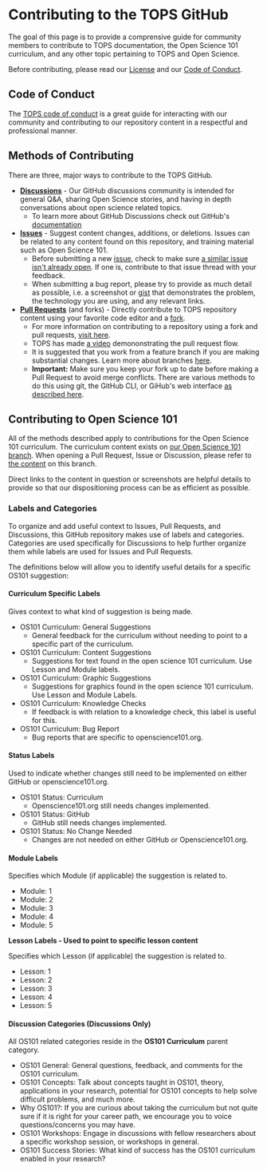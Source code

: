# Contributing to the TOPS GitHub

The goal of this page is to provide a comprensive guide for community members to contribute to TOPS documentation, the Open Science 101 curriculum, and any other topic pertaining to TOPS and Open Science.

Before contributing, please read our [License](./LICENSE.md) and our [Code of Conduct](./CODE_OF_CONDUCT.md).

## Code of Conduct
The [TOPS code of conduct](./CODE_OF_CONDUCT.md) is a great guide for interacting with our community and contributing to our repository content in a respectful and professional manner.


## Methods of Contributing
There are three, major ways to contribute to the TOPS GitHub. 
- **[Discussions](https://github.com/nasa/Transform-to-Open-Science/discussions)** - Our GitHub discussions community is intended for general Q&A, sharing Open Science stories, and having in depth conversations about open science related topics. 
  - To learn more about GitHub Discussions check out GitHub's [documentation](https://docs.github.com/en/discussions/collaborating-with-your-community-using-discussions/about-discussions) 
- **[Issues](https://github.com/nasa/Transform-to-Open-Science/issues)** - Suggest content changes, additions, or deletions. Issues can be related to any content found on this repository, and training material such as Open Science 101. 
     - Before submitting a new [issue](https://github.com/nasa/Transform-to-Open-Science/issues), check to make sure [a similar issue isn't already open](https://github.com/nasa/Transform-to-Open-Science/issues?q=is%3Aopen+is%3Aissue). If one is, contribute to that issue thread with your feedback.
     - When submitting a bug report, please try to provide as much detail as possible, i.e. a screenshot or [gist](https://gist.github.com/) that demonstrates the problem, the technology you are using, and any relevant links.
- **[Pull Requests](https://github.com/nasa/Transform-to-Open-Science/pulls)** (and forks) - Directly contribute to TOPS repository content using your favorite code editor and a [fork](https://docs.github.com/en/get-started/quickstart/fork-a-repo).
  - For more information on contributing to a repository using a fork and pull requests, [visit here](https://docs.github.com/en/get-started/exploring-projects-on-github/contributing-to-a-project).
  - TOPS has made [a video](https://youtu.be/PHoScPeMWHI) demononstrating the pull request flow.
  - It is suggested that you work from a feature branch if you are making substantial changes.  Learn more about branches [here](https://docs.github.com/en/pull-requests/collaborating-with-pull-requests/proposing-changes-to-your-work-with-pull-requests/about-branches).
  - **Important:** Make sure you keep your fork up to date before making a Pull Request to avoid merge conflicts. There are various methods to do this using git, the GitHub CLI, or GiHub's web interface [as described here](https://docs.github.com/en/pull-requests/collaborating-with-pull-requests/working-with-forks/syncing-a-fork).

## Contributing to Open Science 101

All of the methods described apply to contributions for the Open Science 101 curriculum.  The curriculum content exists on [our Open Science 101 branch](https://github.com/nasa/Transform-to-Open-Science/tree/open-science-101).  When opening a Pull Request, Issue or Discussion, please refer to [the content](https://github.com/nasa/Transform-to-Open-Science/tree/open-science-101) on this branch.

Direct links to the content in question or screenshots are helpful details to provide so that our dispositioning process can be as efficient as possible.

### Labels and Categories

To organize and add useful context to Issues, Pull Requests, and Discussions, this GitHub repository makes use of labels and categories.  Categories are used specifically for Discussions to help further organize them while labels are used for Issues and Pull Requests.

The definitions below will allow you to identify useful details for a specific OS101 suggestion:

#### Curriculum Specific Labels

Gives context to what kind of suggestion is being made.

- OS101 Curriculum: General Suggestions
  - General feedback for the curriculum without needing to point to a specific part of the curriculum.
- OS101 Curriculum: Content Suggestions
  - Suggestions for text found in the open science 101 curriculum. Use Lesson and Module labels.
- OS101 Curriculum: Graphic Suggestions
  - Suggestions for graphics found in the open science 101 curriculum.  Use Lesson and Module Labels.
- OS101 Curriculum: Knowledge Checks
  - If feedback is with relation to a knowledge check, this label is useful for this.
- OS101 Curriculum: Bug Report
  - Bug reports that are specific to openscience101.org.

#### Status Labels

Used to indicate whether changes still need to be implemented on either GitHub or openscience101.org.

- OS101 Status: Curriculum
  - Openscience101.org still needs changes implemented.
- OS101 Status: GitHub
  - GitHub still needs changes implemented.
- OS101 Status: No Change Needed
  - Changes are not needed on either GitHub or Openscience101.org.

#### Module Labels

Specifies which Module (if applicable) the suggestion is related to.

- Module: 1
- Module: 2
- Module: 3
- Module: 4
- Module: 5

**Lesson Labels - Used to point to specific lesson content**

Specifies which Lesson (if applicable) the suggestion is related to.

- Lesson: 1
- Lesson: 2
- Lesson: 3
- Lesson: 4
- Lesson: 5

#### Discussion Categories (Discussions Only)

All OS101 related categories reside in the **OS101 Curriculum** parent category.

- OS101 General: General questions, feedback, and comments for the OS101 curriculum.
- OS101 Concepts: Talk about concepts taught in OS101, theory, applications in your research, potential for OS101 concepts to help solve difficult problems, and much more.
- Why OS101?: If you are curious about taking the curriculum but not quite sure if it is right for your career path, we encourage you to voice questions/concerns you may have.
- OS101 Workshops: Engage in discussions with fellow researchers about a specific workshop session, or workshops in general.
- OS101 Success Stories: What kind of success has the OS101 curriculum enabled in your research?
